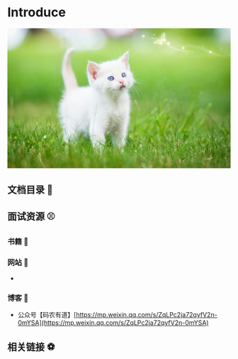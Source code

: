 # Introduce

![](.gitbook/assets/31.jpg)



## 文档目录 🏀 

## 面试资源 ⚾ 

### 书籍 🍈 

### 

### 网站 🍊 

* 
### 博客 🍍 

* 公众号【码农有道】[https://mp.weixin.qq.com/s/ZqLPc2ja72qyfV2n-0mYSA](https://mp.weixin.qq.com/s/ZqLPc2ja72qyfV2n-0mYSA)

## 相关链接 ⚽ 

